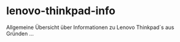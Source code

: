 # lenovo-thinkpad-info
Allgemeine Übersicht über Informationen zu Lenovo Thinkpad´s aus Gründen ...
